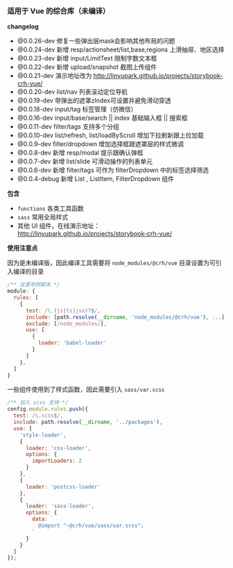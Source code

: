 ### 适用于 Vue 的综合库（未编译）

**changelog**
* @0.0.26-dev 修复一些弹出层mask会影响其他布局的问题
* @0.0.24-dev 新增 resp/actionsheet/list,base,regions 上滑抽屉、地区选择
* @0.0.23-dev 新增 input/LimitText 限制字数文本框
* @0.0.22-dev 新增 upload/snapshot 截图上传组件
* @0.0.21-dev 演示地址改为 http://linyupark.github.io/projects/storybook-crh-vue/
* @0.0.20-dev list/nav 列表滚动定位导航
* @0.0.19-dev 带弹出的遮罩zIndex可设置并避免滑动穿透
* @0.0.18-dev input/tag 标签管理（仿微信）
* @0.0.16-dev input/base/search || index 基础输入框 || 搜索框
* @0.0.11-dev filter/tags 支持多个分组
* @0.0.10-dev list/refresh, list/loadByScroll 增加下拉刷新跟上拉加载
* @0.0.9-dev filter/dropdown 增加选择框跟遮罩层的样式微调
* @0.0.8-dev 新增 resp/modal 提示跟确认弹框
* @0.0.7-dev 新增 list/slide 可滑动操作的列表单元
* @0.0.6-dev 新增 filter/tags 可作为 filterDropdown 中的标签选择筛选
* @0.0.4-debug 新增 List , ListItem, FilterDropdown 组件

**包含**

- `functions` 各类工具函数
- `sass` 常用全局样式
- 其他 UI 组件，在线演示地址：http://linyupark.github.io/projects/storybook-crh-vue/

**使用注意点**

因为是未编译版，因此编译工具需要将 `node_modules/@crh/vue` 目录设置为可引入编译的目录

```js
/** 这里举例脚本 */
module: {
  rules: [
    {
      test: /\.(js|ts|jsx)?$/,
      include: [path.resolve(__dirname, 'node_modules/@crh/vue'), ...],
      exclude: [/node_modules/],
      use: [
        {
          loader: 'babel-loader'
        }
      ]
    },
  ]
}
```

一些组件使用到了样式函数，因此需要引入 `sass/var.scss`

```js
/** 加入 scss 支持 */
config.module.rules.push({
  test: /\.scss$/,
  include: path.resolve(__dirname, '../packages'),
  use: [
    'style-loader',
    {
      loader: 'css-loader',
      options: {
        importLoaders: 2
      }
    },
    {
      loader: 'postcss-loader'
    },
    {
      loader: 'sass-loader',
      options: {
        data: `
          @import "~@crh/vue/sass/var.scss";
        `
      }
    }
  ]
});
```
